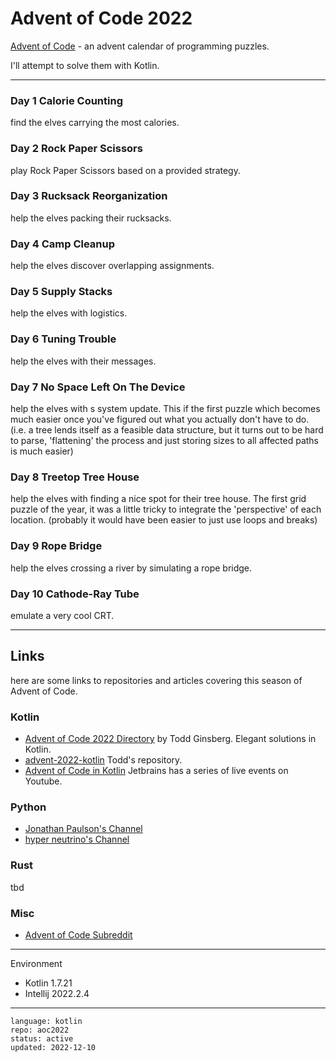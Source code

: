 # Advent of Code 2022

[Advent of Code] - an advent calendar of programming puzzles.

I'll attempt to solve them with Kotlin.

[Advent of Code]:https://adventofcode.com/2022 

---

### Day 1 Calorie Counting

find the elves carrying the most calories.

### Day 2 Rock Paper Scissors

play Rock Paper Scissors based on a provided strategy.

### Day 3 Rucksack Reorganization

help the elves packing their rucksacks.

### Day 4 Camp Cleanup

help the elves discover overlapping assignments.

### Day 5 Supply Stacks

help the elves with logistics.

### Day 6 Tuning Trouble

help the elves with their messages. 

### Day 7 No Space Left On The Device

help the elves with s system update. This if the first puzzle which becomes much easier once you've
figured out what you actually don't have to do. (i.e. a tree lends itself as a feasible data structure,
but it turns out to be hard to parse, 'flattening' the process and just storing sizes to all affected
paths is much easier)

### Day 8 Treetop Tree House

help the elves with finding a nice spot for their tree house. The first grid puzzle of the year, it
was a little tricky to integrate the 'perspective' of each location. (probably it would have been
easier to just use loops and breaks)

### Day 9 Rope Bridge

help the elves crossing a river by simulating a rope bridge.

### Day 10 Cathode-Ray Tube

emulate a very cool CRT.

---

## Links

here are some links to repositories and articles covering this season of Advent of Code.

### Kotlin

- [Advent of Code 2022 Directory](https://todd.ginsberg.com/post/advent-of-code/2022/) by Todd Ginsberg. Elegant solutions in Kotlin.
- [advent-2022-kotlin](https://github.com/tginsberg/advent-2022-kotlin) Todd's repository.
- [Advent of Code in Kotlin](https://www.youtube.com/playlist?list=PLlFc5cFwUnmwxQlKf8uWp-la8BVSTH47J) Jetbrains has a series of live events on Youtube.

### Python

- [Jonathan Paulson's Channel](https://www.youtube.com/channel/UCuWLIm0l4sDpEe28t41WITA)
- [hyper neutrino's Channel](https://www.youtube.com/@hyper-neutrino)

### Rust

tbd

### Misc

- [Advent of Code Subreddit](https://www.reddit.com/r/adventofcode/)

---

Environment

- Kotlin 1.7.21
- Intellij 2022.2.4

---

```
language: kotlin
repo: aoc2022
status: active
updated: 2022-12-10
```